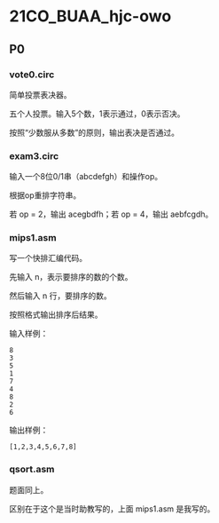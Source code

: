 # 21CO_BUAA_hjc-owo

## P0

### vote0.circ

简单投票表决器。

五个人投票。输入5个数，1表示通过，0表示否决。

按照“少数服从多数”的原则，输出表决是否通过。

### exam3.circ

输入一个8位0/1串（abcdefgh）和操作op。

根据op重排字符串。

若 op = 2，输出 acegbdfh；若 op = 4，输出 aebfcgdh。

### mips1.asm

写一个快排汇编代码。

先输入 n，表示要排序的数的个数。

然后输入 n 行，要排序的数。

按照格式输出排序后结果。

输入样例：

```
8
3
5
1
7
4
8
2
6
```

输出样例：

```
[1,2,3,4,5,6,7,8]
```

### qsort.asm

题面同上。

区别在于这个是当时助教写的，上面 mips1.asm 是我写的。
